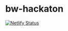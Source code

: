 # bw-hackaton

[![Netlify Status](https://api.netlify.com/api/v1/badges/1675950d-6385-4a9e-afc5-7a6c8af0c63b/deploy-status)](https://app.netlify.com/sites/bw-hackathon-2020/deploys)
